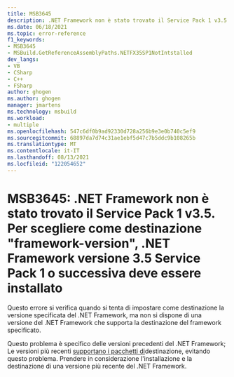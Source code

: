 ```yaml
---
title: MSB3645
description: .NET Framework non è stato trovato il Service Pack 1 v3.5. Per fare riferimento a "framework-version", è necessario .NET Framework versione 3.5 Service Pack 1 o successiva.
ms.date: 06/18/2021
ms.topic: error-reference
f1_keywords:
- MSB3645
- MSBuild.GetReferenceAssemblyPaths.NETFX35SP1NotIntstalled
dev_langs:
- VB
- CSharp
- C++
- FSharp
author: ghogen
ms.author: ghogen
manager: jmartens
ms.technology: msbuild
ms.workload:
- multiple
ms.openlocfilehash: 547c6df0b9ad92330d728a256b9e3e0b740c5ef9
ms.sourcegitcommit: 68897da7d74c31ae1ebf5d47c7b5ddc9b108265b
ms.translationtype: MT
ms.contentlocale: it-IT
ms.lasthandoff: 08/13/2021
ms.locfileid: "122054652"
---
```

# <a name="msb3645-net-framework-v35-service-pack-1-was-not-found-in-order-to-target-framework-version-net-framework-v35-service-pack-1-or-later-must-be-installed"></a>MSB3645: .NET Framework non è stato trovato il Service Pack 1 v3.5. Per scegliere come destinazione "framework-version", .NET Framework versione 3.5 Service Pack 1 o successiva deve essere installato

Questo errore si verifica quando si tenta di impostare come destinazione la versione specificata del .NET Framework, ma non si dispone di una versione del .NET Framework che supporta la destinazione del framework specificato.

Questo problema è specifico delle versioni precedenti del .NET Framework; Le versioni più recenti [supportano i pacchetti di](/dotnet/framework/install/guide-for-developers)destinazione, evitando questo problema. Prendere in considerazione l'installazione e la destinazione di una versione più recente del .NET Framework.
